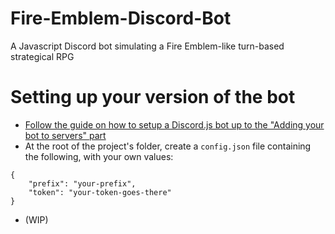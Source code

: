 # Fire-Emblem-Discord-Bot
A Javascript Discord bot simulating a Fire Emblem-like turn-based strategical RPG

# Setting up your version of the bot
- [Follow the guide on how to setup a Discord.js bot up to the "Adding your bot to servers" part](https://discordjs.guide/)
- At the root of the project's folder, create a `config.json` file containing the following, with your own values:
```
{
    "prefix": "your-prefix",
    "token": "your-token-goes-there"
}
```
- (WIP)